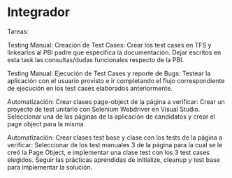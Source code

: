 # Integrador
Tareas: 

Testing Manual: Creación de Test Cases: Crear los test cases en TFS y linkearlos al PBI padre que especifica la documentación. Dejar escritos en esta task las consultas/dudas funcionales respecto de la PBI.  

Testing Manual: Ejecución de Test Cases y reporte de Bugs: Testear la aplicación con el usuario provisto e ir completando el flujo correspondiente de ejecución en los test cases elaborados anteriormente. 

Automatización: Crear clases page-object de la página a verificar: Crear un proyecto de test unitario con Selenium Webdriver en Visual Studio. Seleccionar una de las páginas de la aplicación de candidatos y crear el page object para la misma. 

Automatización: Crear clases test base y clase con los tests de la página a verificar: Seleccionar de los test manuales 3 de la página para la cual se le creó la Page Object, e implementar una clase test con los 3 test cases elegidos. Seguir las prácticas aprendidas de initialize, cleanup y test base para implementar la solución. 
